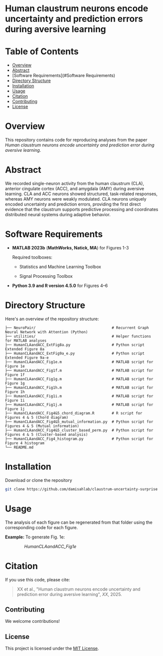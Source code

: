 # Human claustrum neurons encode uncertainty and prediction errors during aversive learning

# Table of Contents

- [Overview](#Overview)
- [Abstract](#Abstract)  
- [Software Requirements](#Software Requirements)
- [Directory Structure](#Code-and-Data-Structure)
- [Installation](#Installation)
- [Usage](#Usage)
- [Citation](#Citation)
- [Contributing](#Contributing)
- [License](#License)

# Overview

This repository contains code for reproducing analyses from the paper *Human claustrum neurons encode uncertainty and prediction error during aversive learning*. 

# Abstract

We recorded single-neuron activity from the human claustrum (CLA), anterior cingulate cortex (ACC), and amygdala (AMY) during aversive learning. CLA and ACC neurons showed structured, task-related responses, whereas AMY neurons were weakly modulated. CLA neurons uniquely encoded uncertainty and prediction errors, providing the first direct evidence that the claustrum supports predictive processing and coordinates distributed neural systems during adaptive behavior.

# Software Requirements

- **MATLAB 2023b** (**MathWorks, Natick, MA**) for Figures 1-3
  
  Required toolboxes:
  
  - Statistics and Machine Learning Toolbox
  
  - Signal Processing Toolbox

- **Python 3.9 and R version 4.5.0** for Figures 4–6

# Directory Structure

Here's an overview of the repository structure:

```
├── NeuroPair/                                   # Recurrent Graph Neural Network with Attention (Python)
├── utilities/                                   # Helper functions for MATLAB analyses
├── HumanCLAandACC_ExtFig8a.py                   # Python script Extended Figure 8a
├── HumanCLAandACC_ExtFig9a_e.py                 # Python script Extended Figure 9a-e
├── HumanCLAandACC_Fig1e.m                       # MATLAB script for Figure 1e
├── HumanCLAandACC_Fig1f.m                       # MATLAB script for Figure 1f
├── HumanCLAandACC_Fig1g.m                       # MATLAB script for Figure 1g
├── HumanCLAandACC_Fig1h.m                       # MATLAB script for Figure 1h
├── HumanCLAandACC_Fig1i.m                       # MATLAB script for Figure 1i
├── HumanCLAandACC_Fig1j.m                       # MATLAB script for Figure 1j
├── HumanCLAandACC_Fig4&5_chord_diagram.R        # R script for Figures 4 & 5 (Chord diagram)
├── HumanCLAandACC_Fig4&5_mutual_information.py  # Python script for Figures 4 & 5 (Mutual information)
├── HumanCLAandACC_Fig4&5_cluster_based_perm.py  # Python script for Figures 4 & 5 (Cluster-based analysis)
├── HumanCLAandACC_Fig4_histogram.py             # Python script for Figure 4 histogram
└── README.md
```

# Installation

Download or clone the repository

```bash
git clone https://github.com/damisahlab/claustrum-uncertainty-surprise
```

# Usage

The analysis of each figure can be regenerated from that folder using the corresponding code for each figure. 

**Example:** To generate Fig. 1e:

                *HumanCLAandACC_Fig1e*

# Citation

If you use this code, please cite:

> XX et al., "Human claustrum neurons encode uncertainty and prediction error during aversive learning", *XX*, 2025.

## Contributing

We welcome contributions!

## License

This project is licensed under the [MIT License](LICENSE).
